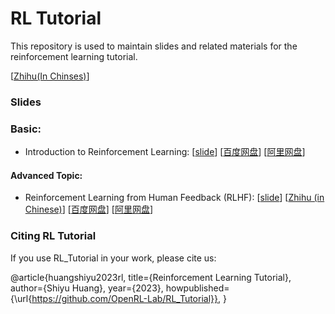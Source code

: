 # RL Tutorial

This repository is used to maintain slides and related materials for the reinforcement learning tutorial.

[[Zhihu(In Chinses)](https://www.zhihu.com/column/c_1682017381776646144)]

### Slides

### Basic:

-  Introduction to Reinforcement Learning: [[slide](https://drive.google.com/file/d/1MtiFZxhzjywvo_yS8S9bRYl2hsTFOU3S/view?usp=sharing)] [[百度网盘](https://pan.baidu.com/s/1v3XWwDw8VWk1BAm3CCvu1A?pwd=nv8b)] [[阿里网盘](https://www.aliyundrive.com/s/MQYzKWUvZvz)]

#### Advanced Topic:
- Reinforcement Learning from Human Feedback (RLHF): [[slide](https://drive.google.com/file/d/1qh92DrsN5yjEbk43nG4hlw2cZd1hnlub/view?usp=sharing)] [[Zhihu (in Chinese)](https://zhuanlan.zhihu.com/p/654478214)] [[百度网盘](https://pan.baidu.com/s/1gqcndAARMPPSM_gq2EJt8w?pwd=iudg)] [[阿里网盘](https://www.aliyundrive.com/s/cBxUHaX9KXx)]


### Citing RL Tutorial

If you use RL_Tutorial  in your work, please cite us:

@article{huangshiyu2023rl,
    title={Reinforcement Learning Tutorial},
    author={Shiyu Huang},
    year={2023},
    howpublished={\url{https://github.com/OpenRL-Lab/RL_Tutorial}},
}